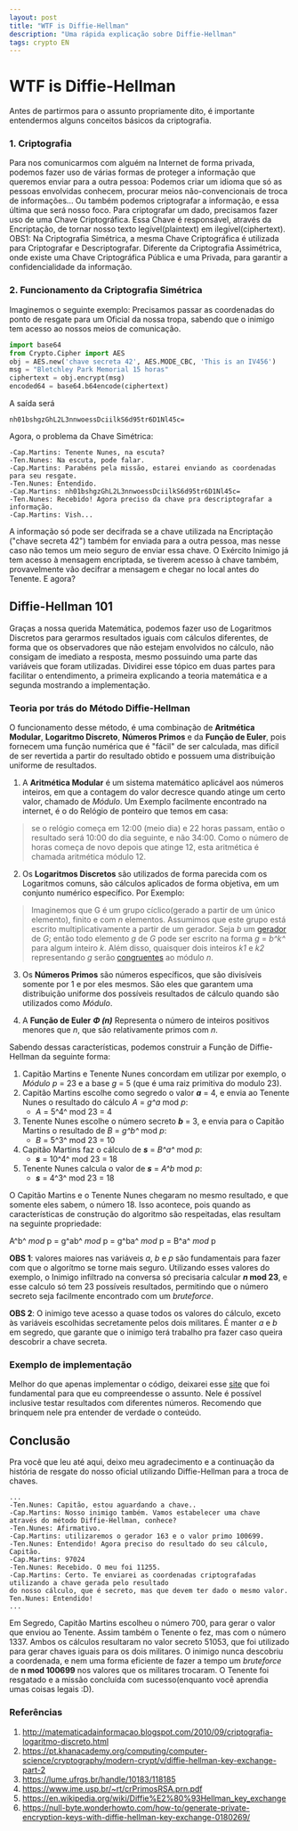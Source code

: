 ```yaml
---
layout: post
title: "WTF is Diffie-Hellman"
description: "Uma rápida explicação sobre Diffie-Hellman"
tags: crypto EN
---
```



# WTF is Diffie-Hellman


Antes de partirmos para o assunto propriamente dito, é importante entendermos alguns conceitos básicos da criptografia.

### 1. Criptografia
Para nos comunicarmos com alguém na Internet de forma privada, podemos fazer uso de várias formas de proteger a informação que queremos enviar para a outra pessoa: Podemos criar um idioma que só as pessoas envolvidas conhecem, procurar meios não-convencionais de troca de informações... Ou também podemos criptografar a informação, e essa última que será nosso foco.
Para criptografar um dado, precisamos fazer uso de uma Chave Criptográfica. Essa Chave é responsável, através da Encriptação, de tornar nosso texto legível(plaintext) em ilegível(ciphertext).
OBS1: Na Criptografia Simétrica, a mesma Chave Criptográfica é utilizada para Criptografar e Descriptografar. Diferente da Criptografia Assimétrica, onde existe uma Chave Criptográfica Pública e uma Privada, para garantir a confidencialidade da informação.

### 2. Funcionamento da Criptografia Simétrica
Imaginemos o seguinte exemplo: Precisamos passar as coordenadas do ponto de resgate para um Oficial da nossa tropa, sabendo que o inimigo tem acesso ao nossos meios de comunicação.
``` python
import base64
from Crypto.Cipher import AES
obj = AES.new('chave secreta 42', AES.MODE_CBC, 'This is an IV456')
msg = "Bletchley Park Memorial 15 horas"
ciphertext = obj.encrypt(msg)
encoded64 = base64.b64encode(ciphertext)
```

A saída será

    nh01bshgzGhL2L3nnwoessDciilkS6d95tr6D1Nl45c=

Agora, o problema da Chave Simétrica:
```
-Cap.Martins: Tenente Nunes, na escuta?
-Ten.Nunes: Na escuta, pode falar.
-Cap.Martins: Parabéns pela missão, estarei enviando as coordenadas para seu resgate.
-Ten.Nunes: Entendido.
-Cap.Martins: nh01bshgzGhL2L3nnwoessDciilkS6d95tr6D1Nl45c=
-Ten.Nunes: Recebido! Agora preciso da chave pra descriptografar a informação.
-Cap.Martins: Vish...
```
A informação só pode ser decifrada se a chave utilizada na Encriptação ("chave secreta 42") também for enviada para a outra pessoa, mas nesse caso não temos um meio seguro de enviar essa chave. O Exército Inimigo já tem acesso à mensagem encriptada, se tiverem acesso à chave também, provavelmente vão decifrar a mensagem e chegar no local antes do Tenente. 
E agora?

## Diffie-Hellman 101
Graças a nossa querida Matemática, podemos fazer uso de Logaritmos Discretos para gerarmos resultados iguais com cálculos diferentes, de forma que os observadores que não estejam envolvidos no cálculo, não consigam de imediato a resposta, mesmo possuindo uma parte das variáveis que foram utilizadas. Dividirei esse tópico em duas partes para facilitar o entendimento, a primeira explicando a teoria matemática e a segunda mostrando a implementação.

### Teoria por trás do Método Diffie-Hellman
O funcionamento desse método, é uma combinação de **Aritmética Modular**, **Logaritmo Discreto**, **Números Primos** e da **Função de Euler**, pois fornecem uma função numérica que é "fácil" de ser calculada, mas difícil de ser revertida a partir do resultado obtido e possuem uma distribuição uniforme de resultados.

 1.  A **Aritmética Modular** é um sistema matemático aplicável aos números inteiros, em que a contagem do valor decresce quando atinge um certo valor, chamado de _Módulo_.
Um Exemplo facilmente encontrado na internet, é o do Relógio de ponteiro que temos em casa:

> se o relógio começa em 12:00 (meio dia) e 22 horas passam, então o resultado será 10:00 do dia seguinte, e não 34:00. Como o número de horas começa de novo depois que atinge 12, esta aritmética é chamada aritmética módulo 12.


2. Os **Logaritmos Discretos** são utilizados de forma parecida com os Logaritmos comuns, são cálculos aplicados de forma objetiva, em um conjunto numérico específico. Por Exemplo:

>  Imaginemos que G é um grupo cíclico(gerado a partir de um único elemento), finito e com _n_ elementos. 
>  Assumimos que este grupo está escrito multiplicativamente a partir de um gerador. 
>  Seja _b_ um [gerador](https://pt.wikipedia.org/wiki/Conjunto_gerador_de_um_grupo "Conjunto gerador de um grupo") de _G_; então todo elemento _g_ de _G_ pode ser escrito na forma _g_ = _b^k^_ para algum inteiro _k_. Além disso, quaisquer dois inteiros _k1_ e _k2_ representando _g_ serão [congruentes](https://pt.wikipedia.org/wiki/Congru%C3%AAncia_(%C3%A1lgebra)) ao módulo _n_.

3.  Os **Números Primos** são números específicos, que são divisíveis somente por 1 e por eles mesmos. São eles que garantem uma distribuição uniforme dos possíveis resultados de cálculo quando são utilizados como _Módulo_.

4. A **Função de Euler** **_Φ (n)_** Representa o número de inteiros positivos menores que _n_, que são relativamente primos com _n_.


Sabendo dessas características, podemos construir a Função de Diffie-Hellman da seguinte forma:
1. Capitão Martins e Tenente Nunes concordam em utilizar por exemplo, o _Módulo_ _p_ = 23 e a base _g_ = 5 (que é uma raiz primitiva do modulo 23).
2.  Capitão Martins escolhe como segredo o valor _**a**_ = 4, e envia ao Tenente Nunes o resultado do cálculo _A_ =  _g^a_ mod _p_:
    -   _A_ = 5^4^ mod 23 = 4
3.  Tenente Nunes escolhe o número secreto _**b**_ = 3, e envia para o Capitão Martins o resultado de _B_ = _g^b^_ mod _p_:
    -   _B_ = 5^3^ mod 23 = 10
4.   Capitão Martins faz o cálculo de _**s**_ = _B^a^_ mod _p_:
      -   _**s**_ = 10^4^ mod 23 = 18
5.  Tenente Nunes calcula o valor de _**s**_ = _A^b_ mod _p_:
    -   _**s**_ = 4^3^ mod 23 = 18
  
O Capitão Martins e o Tenente Nunes chegaram no mesmo resultado, e que somente eles sabem, o número 18.
Isso acontece, pois quando as características de construção do algoritmo são respeitadas, elas resultam na seguinte propriedade:

A^b^ _mod_ p = g^ab^ _mod_ p = g^ba^ _mod_ p = B^a^ _mod_ p

**OBS 1**: valores maiores nas variáveis _a_, _b_ e _p_ são fundamentais para fazer com que o algorítmo se torne mais seguro. Utilizando esses valores do exemplo, o Inimigo infiltrado na conversa só precisaria calcular **_n_ mod 23**, e esse calculo só tem 23 possíveis resultados, permitindo que o número secreto seja facilmente encontrado com um *bruteforce*.

**OBS 2**:  O inimigo teve acesso a quase todos os valores do cálculo, exceto às variáveis escolhidas secretamente pelos dois militares. É manter _a_ e _b_ em segredo, que garante que o inimigo terá trabalho pra fazer caso queira descobrir a chave secreta.

### Exemplo de implementação
Melhor do que apenas implementar o código, deixarei esse [site](https://asecuritysite.com/encryption/diffie_py) que foi fundamental para que eu compreendesse o assunto. Nele é possível inclusive testar resultados com diferentes números. Recomendo que brinquem nele pra entender de verdade o conteúdo.

## Conclusão
Pra você que leu até aqui, deixo meu agradecimento e a continuação da história de resgate do nosso oficial utilizando Diffie-Hellman para a troca de chaves.
```
...
-Ten.Nunes: Capitão, estou aguardando a chave..
-Cap.Martins: Nosso inimigo também. Vamos estabelecer uma chave através do método Diffie-Hellman, conhece?
-Ten.Nunes: Afirmativo.
-Cap.Martins: utilizaremos o gerador 163 e o valor primo 100699.
-Ten.Nunes: Entendido! Agora preciso do resultado do seu cálculo, Capitão.
-Cap.Martins: 97024
-Ten.Nunes: Recebido. O meu foi 11255.
-Cap.Martins: Certo. Te enviarei as coordenadas criptografadas utilizando a chave gerada pelo resultado 
do nosso cálculo, que é secreto, mas que devem ter dado o mesmo valor.
Ten.Nunes: Entendido!
...
```
Em Segredo, Capitão Martins escolheu o número 700, para gerar o valor que enviou ao Tenente. Assim também o Tenente o fez, mas com o número 1337.
Ambos os cálculos resultaram no valor secreto 51053, que foi utilizado para gerar chaves iguais para os dois militares.
O inimigo nunca descobriu a coordenada, e nem uma forma eficiente de fazer a tempo um _bruteforce_ de **n mod 100699**  nos valores que os militares trocaram. O Tenente foi resgatado e a missão concluída com sucesso(enquanto você aprendia umas coisas legais :D).
### Referências
1. http://matematicadainformacao.blogspot.com/2010/09/criptografia-logaritmo-discreto.html
2. https://pt.khanacademy.org/computing/computer-science/cryptography/modern-crypt/v/diffie-hellman-key-exchange-part-2
3. https://lume.ufrgs.br/handle/10183/118185
4. https://www.ime.usp.br/~rt/crPrimosRSA.prn.pdf
5. https://en.wikipedia.org/wiki/Diffie%E2%80%93Hellman_key_exchange
6. https://null-byte.wonderhowto.com/how-to/generate-private-encryption-keys-with-diffie-hellman-key-exchange-0180269/